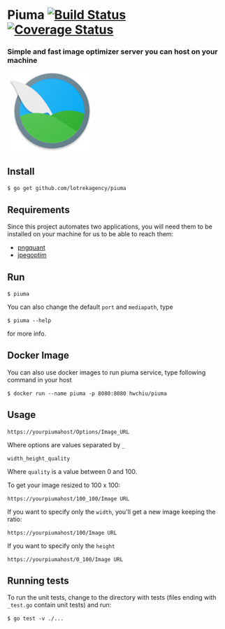 
# Piuma    [![Build Status](https://travis-ci.org/lotrekagency/piuma.svg?branch=master)](https://travis-ci.org/lotrekagency/piuma) [![Coverage Status](https://img.shields.io/codecov/c/github/lotrekagency/piuma.svg)](https://codecov.io/gh/lotrekagency/piuma)

### Simple and fast image optimizer server you can host on your machine
<img src="https://raw.githubusercontent.com/astagi/mystatics/master/piuma/Piuma_rounded_1.png" width='192' height="183" />

## Install

    $ go get github.com/lotrekagency/piuma

## Requirements

Since this project automates two applications, you will need them to be installed on your machine for us to be able to reach them:

- [pngquant](https://pngquant.org/)
- [jpegoptim](https://github.com/tjko/jpegoptim)

## Run

    $ piuma

You can also change the default `port` and `mediapath`, type

    $ piuma --help

for more info.

## Docker Image
You can also use docker images to run piuma service, type following command in your host  

    $ docker run --name piuma -p 8080:8080 hwchiu/piuma

## Usage

    https://yourpiumahost/Options/Image_URL

Where options are values separated by `_`

    width_height_quality

Where `quality` is a value between 0 and 100.

To get your image resized to 100 x 100:

    https://yourpiumahost/100_100/Image URL

If you want to specify only the `width`, you'll get a new image keeping the ratio:

    https://yourpiumahost/100/Image URL

If you want to specify only the `height`

    https://yourpiumahost/0_100/Image URL

## Running tests
To run the unit tests, change to the directory with tests (files ending with ```_test.go``` contain unit tests) and run: 
 
    $ go test -v ./...
 
